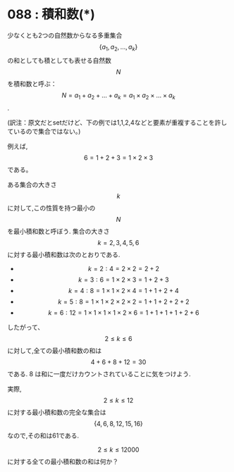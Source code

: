 # 088 : 積和数\(\*\)

少なくとも2つの自然数からなる多重集合$$\{a_1, a_2, \dots , a_k\}$$の和としても積としても表せる自然数$$N$$を積和数と呼ぶ：$$N = a_1 + a_2 + \dots + a_k = a_1 × a_2 × \dots × a_k$$.

\(訳注：原文だとsetだけど、下の例では1,1,2,4などと要素が重複することを許しているので集合ではない。\)

例えば, $$6 = 1 + 2 + 3 = 1 × 2 × 3$$である。

ある集合の大きさ$$k$$に対して,この性質を持つ最小の$$N$$を最小積和数と呼ぼう. 集合の大きさ$$k = 2, 3, 4, 5, 6$$に対する最小積和数は次のとおりである.

* $$k=2: 4 = 2 × 2 = 2 + 2$$
* $$k=3: 6 = 1 × 2 × 3 = 1 + 2 + 3$$
* $$k=4: 8 = 1 × 1 × 2 × 4 = 1 + 1 + 2 + 4$$
* $$k=5: 8 = 1 × 1 × 2 × 2 × 2 = 1 + 1 + 2 + 2 + 2$$
* $$k=6: 12 = 1 × 1 × 1 × 1 × 2 × 6 = 1 + 1 + 1 + 1 + 2 + 6$$

したがって、$$2 ≤ k ≤ 6$$に対して,全ての最小積和数の和は$$4+6+8+12 = 30$$である. 8 は和に一度だけカウントされていることに気をつけよう.

実際,$$2 ≤ k ≤ 12$$に対する最小積和数の完全な集合は$$\{4, 6, 8, 12, 15, 16\}$$なので,その和は61である.

$$2 ≤ k ≤ 12000$$に対する全ての最小積和数の和は何か？


